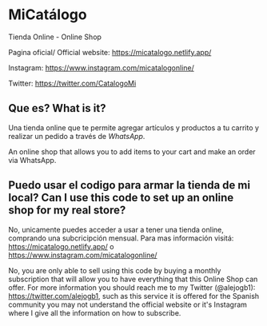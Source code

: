 # MiCatálogo

Tienda Online - Online Shop

Pagina oficial/ Official website: https://micatalogo.netlify.app/

Instagram: https://www.instagram.com/micatalogonline/

Twitter: https://twitter.com/CatalogoMi


## Que es? What is it?

Una tienda online que te permite agregar artículos y productos a tu carrito y realizar un pedido a través de *WhatsApp*.

An online shop that allows you to add items to your cart and make an order via WhatsApp.

##  Puedo usar el codigo para armar la tienda de mi local? Can I use this code to set up an online shop for my real store?

No, unicamente puedes acceder a usar a tener una tienda online, comprando una subcricipción mensual. Para mas información visitá: https://micatalogo.netlify.app/ o https://www.instagram.com/micatalogonline/

No, you are only able to sell using this code by buying a monthly subscription that will allow you to have everything that this Online Shop can offer. For more information you should reach me to my Twitter (@alejogb1): https://twitter.com/alejogb1, such as this service it is offered for the Spanish community you may not understand the official website or it's Instagram where I give all the information on how to subscribe.



